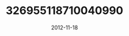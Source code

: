 ---
title: "326955118710040990"
image: "2012-11-18 10.48.29 326955118710040990_46248401"
date: "2012-11-18"
type: "photo"
---